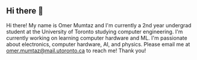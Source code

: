 ## Hi there 👋

Hi there! My name is Omer Mumtaz and I'm currently a 2nd year undergrad student at the University of Toronto studying computer engineering. I'm currently working on learning computer hardware and ML. I'm passionate about electronics, computer hardware, AI, and physics. Please email me at omer.mumtaz@mail.utoronto.ca to reach me! Thank you!
